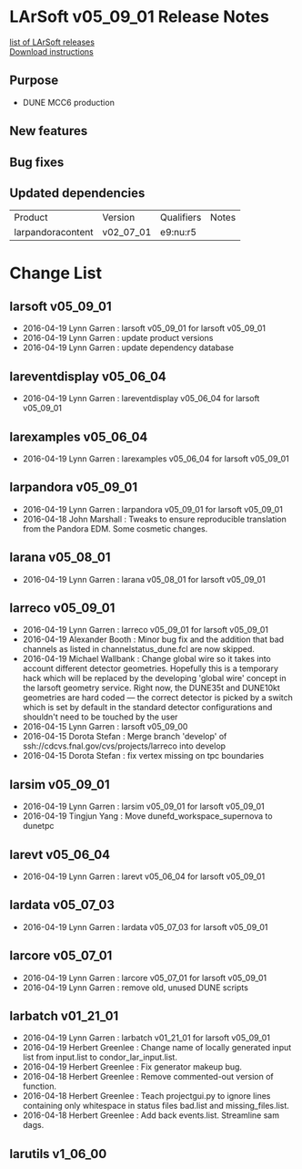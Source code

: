# LArSoft v05_09_01 Release Notes



[list of LArSoft releases](LArSoft_release_list)  
[Download instructions](https://scisoft.fnal.gov/scisoft/bundles/larsoft/v05_09_01/larsoft-v05_09_01.html)

## Purpose

-   DUNE MCC6 production

## New features

## Bug fixes

## Updated dependencies

|                   |           |            |       |
|-------------------|-----------|------------|-------|
| Product           | Version   | Qualifiers | Notes |
| larpandoracontent | v02_07_01 | e9:nu:r5   |       |

# Change List

## larsoft v05_09_01

-   2016-04-19 Lynn Garren : larsoft v05_09_01 for larsoft v05_09_01
-   2016-04-19 Lynn Garren : update product versions
-   2016-04-19 Lynn Garren : update dependency database

## lareventdisplay v05_06_04

-   2016-04-19 Lynn Garren : lareventdisplay v05_06_04 for larsoft v05_09_01

## larexamples v05_06_04

-   2016-04-19 Lynn Garren : larexamples v05_06_04 for larsoft v05_09_01

## larpandora v05_09_01

-   2016-04-19 Lynn Garren : larpandora v05_09_01 for larsoft v05_09_01
-   2016-04-18 John Marshall : Tweaks to ensure reproducible translation from the Pandora EDM. Some cosmetic changes.

## larana v05_08_01

-   2016-04-19 Lynn Garren : larana v05_08_01 for larsoft v05_09_01

## larreco v05_09_01

-   2016-04-19 Lynn Garren : larreco v05_09_01 for larsoft v05_09_01
-   2016-04-19 Alexander Booth : Minor bug fix and the addition that bad channels as listed in channelstatus_dune.fcl are now skipped.
-   2016-04-19 Michael Wallbank : Change global wire so it takes into account different detector geometries. Hopefully this is a temporary hack which will be replaced by the developing 'global wire' concept in the larsoft geometry service. Right now, the DUNE35t and DUNE10kt geometries are hard coded — the correct detector is picked by a switch which is set by default in the standard detector configurations and shouldn't need to be touched by the user
-   2016-04-15 Lynn Garren : larsoft v05_09_00
-   2016-04-15 Dorota Stefan : Merge branch 'develop' of ssh://cdcvs.fnal.gov/cvs/projects/larreco into develop
-   2016-04-15 Dorota Stefan : fix vertex missing on tpc boundaries

## larsim v05_09_01

-   2016-04-19 Lynn Garren : larsim v05_09_01 for larsoft v05_09_01
-   2016-04-19 Tingjun Yang : Move dunefd_workspace_supernova to dunetpc

## larevt v05_06_04

-   2016-04-19 Lynn Garren : larevt v05_06_04 for larsoft v05_09_01

## lardata v05_07_03

-   2016-04-19 Lynn Garren : lardata v05_07_03 for larsoft v05_09_01

## larcore v05_07_01

-   2016-04-19 Lynn Garren : larcore v05_07_01 for larsoft v05_09_01
-   2016-04-19 Lynn Garren : remove old, unused DUNE scripts

## larbatch v01_21_01

-   2016-04-19 Lynn Garren : larbatch v01_21_01 for larsoft v05_09_01
-   2016-04-19 Herbert Greenlee : Change name of locally generated input list from input.list to condor_lar_input.list.
-   2016-04-19 Herbert Greenlee : Fix generator makeup bug.
-   2016-04-18 Herbert Greenlee : Remove commented-out version of function.
-   2016-04-18 Herbert Greenlee : Teach projectgui.py to ignore lines containing only whitespace in status files bad.list and missing_files.list.
-   2016-04-18 Herbert Greenlee : Add back events.list. Streamline sam dags.

## larutils v1_06_00
